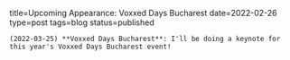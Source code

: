 
title=Upcoming Appearance: Voxxed Days Bucharest
date=2022-02-26
type=post
tags=blog
status=published
~~~~~~
(2022-03-25) **Voxxed Days Bucharest**: I'll be doing a keynote for this year's Voxxed Days Bucharest event!  
            